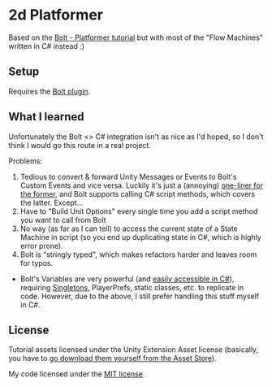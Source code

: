 # 2d Platformer
Based on the [Bolt - Platformer tutorial](https://learn.unity.com/project/bolt-platformer-tutorial) but with most of the "Flow Machines" written in C# instead :)

## Setup
Requires the [Bolt plugin](https://assetstore.unity.com/packages/tools/visual-scripting/bolt-163802).

## What I learned

Unfortunately the Bolt <> C# integration isn't as nice as I'd hoped, so I don't think I would go this route in a real project.

Problems:

1. Tedious to convert & forward Unity Messages or Events to Bolt's Custom Events and vice versa. Luckily it's just a (annoying) [one-liner for the former](https://docs.unity3d.com/bolt/1.4/manual/bolt-events.html#triggering), and Bolt supports calling C# script methods, which covers the latter. Except...
2. Have to "Build Unit Options" every single time you add a script method you want to call from Bolt
3. No way (as far as I can tell) to access the current state of a State Machine in script (so you end up duplicating state in C#, which is highly error prone).
4. Bolt is "stringly typed", which makes refactors harder and leaves room for typos.
  * Bolt's Variables are very powerful (and [easily accessible in C#](https://docs.unity3d.com/bolt/1.4/manual/bolt-variables-api.html)), requiring [Singletons](https://blog.mzikmund.com/2019/01/a-modern-singleton-in-unity/), PlayerPrefs, static classes, etc. to replicate in code. However, due to the above, I still prefer handling this stuff myself in C#.

## License
Tutorial assets licensed under the Unity Extension Asset license (basically, you have to [go download them yourself from the Asset Store](https://assetstore.unity.com/packages/essentials/tutorial-projects/bolt-kit-platformer-tutorial-assets-168067)).

My code licensed under the [MIT license](https://opensource.org/licenses/MIT).
